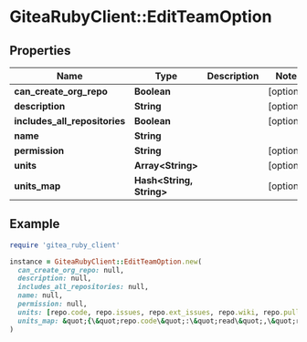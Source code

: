 # GiteaRubyClient::EditTeamOption

## Properties

| Name | Type | Description | Notes |
| ---- | ---- | ----------- | ----- |
| **can_create_org_repo** | **Boolean** |  | [optional] |
| **description** | **String** |  | [optional] |
| **includes_all_repositories** | **Boolean** |  | [optional] |
| **name** | **String** |  |  |
| **permission** | **String** |  | [optional] |
| **units** | **Array&lt;String&gt;** |  | [optional] |
| **units_map** | **Hash&lt;String, String&gt;** |  | [optional] |

## Example

```ruby
require 'gitea_ruby_client'

instance = GiteaRubyClient::EditTeamOption.new(
  can_create_org_repo: null,
  description: null,
  includes_all_repositories: null,
  name: null,
  permission: null,
  units: [repo.code, repo.issues, repo.ext_issues, repo.wiki, repo.pulls, repo.releases, repo.projects, repo.ext_wiki],
  units_map: &quot;{\&quot;repo.code\&quot;:\&quot;read\&quot;,\&quot;repo.issues\&quot;:\&quot;write\&quot;,\&quot;repo.ext_issues\&quot;:\&quot;none\&quot;,\&quot;repo.wiki\&quot;:\&quot;admin\&quot;,\&quot;repo.pulls\&quot;:\&quot;owner\&quot;,\&quot;repo.releases\&quot;:\&quot;none\&quot;,\&quot;repo.projects\&quot;:\&quot;none\&quot;,\&quot;repo.ext_wiki\&quot;:\&quot;none\&quot;]&quot;
)
```

